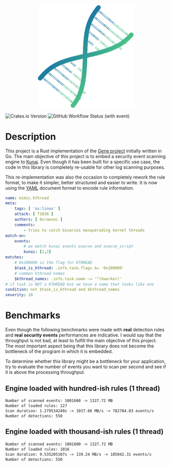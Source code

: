 <div align="center"><img src="assets/logo.svg" width="300"/></div>

![Crates.io Version](https://img.shields.io/crates/v/gene?style=for-the-badge)
![GitHub Workflow Status (with event)](https://img.shields.io/github/actions/workflow/status/0xrawsec/gene-rs/ci.yml?style=for-the-badge&logo=github)

# Description

This project is a Rust implementation of the [Gene project](https://github.com/0xrawsec/gene) initially 
written in Go. The main objective of this project is to embed a security event scanning engine to
[Kunai](https://github.com/kunai-project/kunai). Even though it has been built for a specific use case,
the code in this library is completely re-usable for other log scanning purposes.

This re-implementation was also the occasion to completely rework the rule format, to
make it simpler, better structured and easier to write. It is now using the [YAML](https://yaml.org/) document 
format to encode rule information.

```yaml
name: mimic.kthread
meta:
    tags: [ 'os:linux' ]
    attack: [ T1036 ]
    authors: [ 0xrawsec ]
    comments:
        - tries to catch binaries masquerading kernel threads
match-on:
    events:
        # we match kunai events execve and execve_script
        kunai: [1,2]
matches:
    # 0x200000 is the flag for KTHREAD
    $task_is_kthread: .info.task.flags &= '0x200000'
    # common kthread names 
    $kthread_names: .info.task.name ~= '^(kworker)'
# if task is NOT a KTHREAD but we have a name that looks like one
condition: not $task_is_kthread and $kthread_names
severity: 10
```

# Benchmarks

Even though the following benchmarks were made with **real** detection rules and **real security events**
performances are indicative. I would say that the throughput is not bad, at least to fulfill the main objective of
this project. The most important aspect being that this library does not become the bottleneck of the
program in which it is embedded.

To determine whether this library might be a bottleneck for your application, try to evaluate the number
of events you want to scan per second and see if it is above the processing throughput.

## Engine loaded with hundred-ish rules (1 thread)

```
Number of scanned events: 1001600 -> 1327.72 MB
Number of loaded rules: 127
Scan duration: 1.279534249s -> 1037.66 MB/s -> 782784.83 events/s
Number of detections: 550
```

## Engine loaded with thousand-ish rules (1 thread)

```
Number of scanned events: 1001600 -> 1327.72 MB
Number of loaded rules: 1016
Scan duration: 9.535205107s -> 139.24 MB/s -> 105042.31 events/s
Number of detections: 550
```







